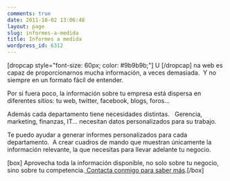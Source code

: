 ```yaml
---
comments: true
date: 2011-10-02 13:06:48
layout: page
slug: informes-a-medida
title: Informes a medida
wordpress_id: 6312
---
```


[dropcap style="font-size: 60px; color: #9b9b9b;"] U [/dropcap]
na web es capaz de proporcionarnos mucha información, a veces demasiada.  Y no siempre en un formato fácil de entender.

Por si fuera poco, la información sobre tu empresa está dispersa en diferentes sitios: tu web, twitter, facebook, blogs, foros...

Además cada departamento tiene necesidades distintas.   Gerencia, marketing, finanzas, IT... necesitan datos personalizados para su trabajo.

Te puedo ayudar a generar informes personalizados para cada departamento.  A crear cuadros de mando que muestran únicamente la información relevante, la que necesitas para llevar adelante tu negocio.

[box] Aprovecha toda la información disponible, no solo sobre tu negocio, sino sobre tu competencia.[ Contacta conmigo para saber más](http://www.alvareznavarro.es/contactar/).[/box]
